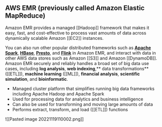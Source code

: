 ## AWS EMR (previously called Amazon Elastic MapReduce)

Amazon EMR provides a managed [[Hadoop]] framework that makes it easy, fast, and cost-effective to process vast amounts of data across dynamically scalable Amazon [[EC2]] instances.

You can also run other popular distributed frameworks such as [**Apache Spark**](https://aws.amazon.com/emr/details/spark/), [**HBase**](https://aws.amazon.com/emr/details/hbase/), [**Presto**](https://aws.amazon.com/emr/details/presto/), and [**Flink**](https://aws.amazon.com/blogs/big-data/use-apache-flink-on-amazon-emr/) in Amazon EMR, and interact with data in other AWS data stores such as Amazon [[S3]] and Amazon [[DynamoDB]].
Amazon EMR securely and reliably handles a broad set of big data use cases, including **log analysis**, **web indexing**,** data transformations** ([[ETL]]), **machine learning** ([[ML]]), **financial analysis**, **scientific simulation**, and **bioinformatic**.

-   Managed cluster platform that simplifies running big data frameworks including Apache Hadoop and Apache Spark
-   Used for processing data for analytics and business intelligence
-   Can also be used for transforming and moving large amounts of data
-   Performs extract, transform, and load ([[ETL]]) functions

![[Pasted image 20221119110002.png]]
